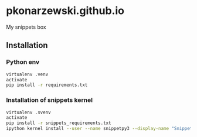 # pkonarzewski.github.io

My snippets box

## Installation

### Python env

```bash
virtualenv .venv
activate
pip install -r requirements.txt
```

### Installation of snippets kernel

```bash
virtualenv .svenv
activate
pip install -r snippets_requirements.txt
ipython kernel install --user --name snippetpy3 --display-name "Snippets (Py3)"
```
